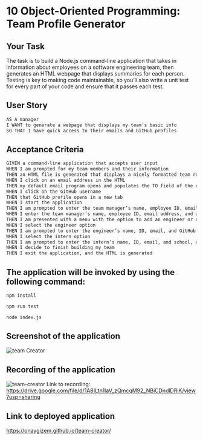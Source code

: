 # 10 Object-Oriented Programming: Team Profile Generator

## Your Task

The task is to build a Node.js command-line application that takes in information about employees on a software engineering team, then generates an HTML webpage that displays summaries for each person. Testing is key to making code maintainable, so you’ll also write a unit test for every part of your code and ensure that it passes each test.

## User Story

```md
AS A manager
I WANT to generate a webpage that displays my team's basic info
SO THAT I have quick access to their emails and GitHub profiles
```

## Acceptance Criteria

```md
GIVEN a command-line application that accepts user input
WHEN I am prompted for my team members and their information
THEN an HTML file is generated that displays a nicely formatted team roster based on user input
WHEN I click on an email address in the HTML
THEN my default email program opens and populates the TO field of the email with the address
WHEN I click on the GitHub username
THEN that GitHub profile opens in a new tab
WHEN I start the application
THEN I am prompted to enter the team manager’s name, employee ID, email address, and office number
WHEN I enter the team manager’s name, employee ID, email address, and office number
THEN I am presented with a menu with the option to add an engineer or an intern or to finish building my team
WHEN I select the engineer option
THEN I am prompted to enter the engineer’s name, ID, email, and GitHub username, and I am taken back to the menu
WHEN I select the intern option
THEN I am prompted to enter the intern’s name, ID, email, and school, and I am taken back to the menu
WHEN I decide to finish building my team
THEN I exit the application, and the HTML is generated
```

## The application will be invoked by using the following command:

```bash
npm install
```

```bash
npm run test
```

```bash
node index.js
```

## Screenshot of the application
![team Creator](/team-creator/assets/images/screenshot.png?raw=true)

## Recording of the application
![team-creator](/team-creator/assets/video/recording.gif?raw=true)
Link to recording: https://drive.google.com/file/d/1A8ILtn1IaV_zQmcqM92_NBiCDndlDRiK/view?usp=sharing


## Link to deployed application
https://onaygizem.github.io/team-creator/

